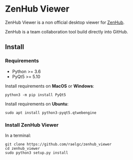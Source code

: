 # ZenHub Viewer

ZenHub Viewer is a non official desktop viewer for [ZenHub](https://www.zenhub.com/).

ZenHub is a team collaboration tool build directly into GitHub.

## Install

### Requirements

- Python >= 3.6
- PyQt5 >= 5.10

Install requirements on **MacOS** or **Windows**:

    python3 -m pip install PyQt5

Install requirements on **Ubuntu**:

    sudo apt install python3-pyqt5.qtwebengine

### Install ZenHub Viewer

In a terminal:

    git clone https://github.com/raelgc/zenhub_viewer
    cd zenhub_viewer
    sudo python3 setup.py install
